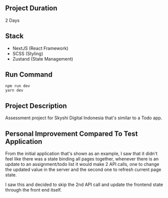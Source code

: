 ## Project Duration
2 Days

## Stack
- NextJS (React Framework)
- SCSS (Styling)
- Zustand (State Management)

## Run Command
```
npm run dev
yarn dev
```
## Project Description

Assessment project for Skyshi Digital Indonesia that's similar to a Todo app.

## Personal Improvement Compared To Test Application

From the initial application that's shown as an example, I saw that it didn't feel like there was a state binding all pages together, whenever there is an update to an assignment/todo list it would make 2 API calls, one to change the updated value in the server and the second one to refresh current page state.

I saw this and decided to skip the 2nd API call and update the frontend state through the front end itself.
